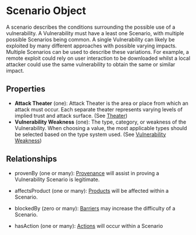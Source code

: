 # Scenario Object

A scenario describes the conditions surrounding the possible use of a vulnerability. A Vulnerability must have a least one Scenario, with multiple possible Scenarios being common. A single Vulnerability can likely be exploited by many different approaches with possible varying impacts. Multiple Scenarios can be used to describe these variations. For example, a remote exploit could rely on user interaction to be downloaded whilst a local attacker could use the same vulnerability to obtain the same or similar impact.

## Properties
- **Attack Theater** (one): Attack Theater is the area or place from which an attack must occur. Each separate theater represents varying levels of implied trust and attack surface. (See [Theater](../values/theater.md))
- **Vulnerability Weakness** (one): The type, category, or weakness of the Vulnerability. When choosing a value, the most applicable types should be selected based on the type system used. (See [Vulnerability Weakness](../values/vulnerability-weakness.md))


## Relationships

* provenBy (one or many):  [Provenance](provenance.md) will assist in proving a Vulnerability Scenario is legitimate. 

* affectsProduct (one or many): [Products](product.md) will be affected within a Scenario.

* blockedBy (zero or many): [Barriers](barrier.md) may increase the difficulty of a Scenario.

* hasAction (one or many): [Actions](action.md) will occur within a Scenario
